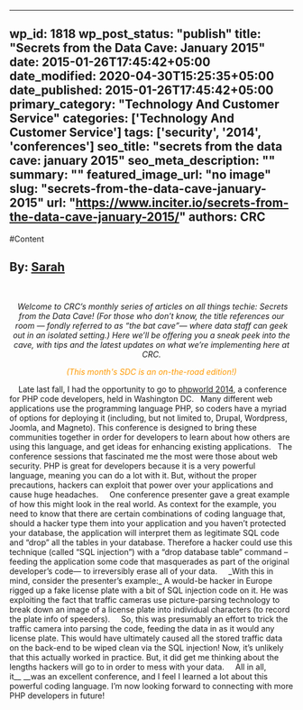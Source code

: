 
---
wp_id: 1818
wp_post_status: "publish" 
title: "Secrets from the Data Cave: January 2015"
date: 2015-01-26T17:45:42+05:00
date_modified: 2020-04-30T15:25:35+05:00
date_published: 2015-01-26T17:45:42+05:00
primary_category: "Technology And Customer Service"
categories: ['Technology And Customer Service'] 
tags: ['security', '2014', 'conferences']
seo_title: "secrets from the data cave: january 2015"
seo_meta_description: ""
summary: ""
featured_image_url: "no image"
slug: "secrets-from-the-data-cave-january-2015"
url: "https://www.inciter.io/secrets-from-the-data-cave-january-2015/"
authors: CRC
---

#Content

By: [Sarah](https://www.inciter.io/who/crc-data-nerds/sarah/)
---
&nbsp;
<p style="text-align: center;">&nbsp;<em>Welcome to CRC’s monthly series of articles on all things techie: Secrets from the Data Cave! (For those who don’t know, the title references our room — fondly referred to as “the bat cave”— where data staff can geek out in an isolated setting.) Here we’ll be offering you a sneak peek into the cave, with tips and the latest updates on what we’re implementing here at CRC.</em></p>
<p style="text-align: center;"><em><span style="color: #ff9900;">(This month's SDC is an on-the-road edition!)</span></em></p>
&nbsp;
&nbsp;
Late last fall, I had the opportunity to go to <a href="http://world.phparch.com" rel="noopener noreferrer" target="_blank">phpworld 2014</a>, a conference for PHP code developers, held in Washington DC.
&nbsp;
Many different web applications use the programming language PHP, so coders have a myriad of options for deploying it (including, but not limited to, Drupal, Wordpress, Joomla, and Magneto). This&nbsp;conference is designed to bring these communities together in order for developers to learn about how others are using this language, and get ideas for enhancing existing applications.
&nbsp;
The conference sessions that fascinated me the most were those about web security. PHP is great for developers because it is a very powerful language, meaning you can do a lot with it. But, without the proper precautions, hackers can exploit that power over your applications and cause huge headaches.
&nbsp;
&nbsp;
One conference presenter gave a great example of how this might look in the real world. As context for the example, you need to know that there are certain combinations of coding language that, should a hacker type them into your application and you haven’t protected your database, the application will interpret them as legitimate SQL code and “drop” all the tables in your database. Therefore a hacker could use this technique (called “SQL injection”) with a “drop database table” command – feeding the application some code that masquerades as part of the original developer’s code— to irreversibly erase all of your data.
&nbsp;
&nbsp;
_With this in mind, consider the presenter’s example:_
A would-be hacker in Europe rigged up a fake license plate with a bit of SQL injection code on it. He was exploiting the fact that traffic cameras use picture-parsing technology to break down an image of a license plate into individual characters (to record the plate info of speeders).
&nbsp;
&nbsp;
So, this was presumably an effort to trick the traffic camera into parsing the code, feeding the data in as it would any license plate. This would have ultimately caused all the stored traffic data on the back-end to be wiped clean via the SQL injection! Now, it’s unlikely that this actually worked in practice. But, it did get me thinking about the lengths hackers will go to in order to mess with your data.
&nbsp;
&nbsp;
All in all, it__&nbsp;__was an excellent conference, and I feel I learned a lot about this powerful coding language. I’m now looking forward to connecting with more PHP developers in future!

